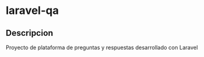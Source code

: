 # laravel-qa

## Descripcion

Proyecto de plataforma de preguntas y respuestas desarrollado con Laravel
